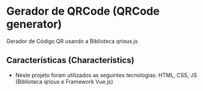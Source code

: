 # Gerador de QRCode (QRCode generator)

 Gerador de Código QR usando a Biblioteca qrious.js

## Características (Characteristics)

 * Neste projeto foram utilizados as seguintes tecnologias: HTML, CSS, JS (Biblioteca qrious e Framework Vue.js)

 


